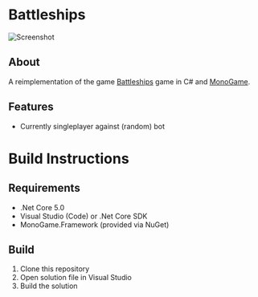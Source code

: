# Battleships

![Screenshot](https://rumkugel13.github.io/content/images/battleships_screenshot.png)

## About
A reimplementation of the game [Battleships](https://en.wikipedia.org/wiki/Battleship_(game)) game in C# and [MonoGame](https://www.monogame.net/).

## Features
- Currently singleplayer against (random) bot

# Build Instructions

## Requirements
- .Net Core 5.0
- Visual Studio (Code) or .Net Core SDK
- MonoGame.Framework (provided via NuGet)

## Build
1. Clone this repository
2. Open solution file in Visual Studio
3. Build the solution
